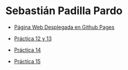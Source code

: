# Sebastián Padilla Pardo

- [Página Web Desplegada en Github Pages](https://sebastianp29.github.io/practica-12/)

- [Práctica 12 y 13]()
- [Práctica 14]()
- [Práctica 15]()